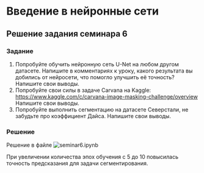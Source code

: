 # Введение в нейронные сети

## Решение задания семинара 6

### Задание

1. Попробуйте обучить нейронную сеть U-Net на любом другом датасете. Напишите в комментариях к уроку, какого результата вы добились от нейросети, что помогло улучшить её точность?
Напишите свои выводы.
2. Попробуйте свои силы в задаче Carvana на Kaggle: https://www.kaggle.com/c/carvana-image-masking-challenge/overview
Напишите свои выводы.
3. Попробуйте выполнить сегментацию на датасете Северстали, не забудьте про коэффициент Дайса.
Напишите свои выводы.

### Решение

Решение в файле ![seminar6.ipynb](./seminar6.ipynb)

При увеличении количества эпох обучения с 5 до 10 повысилась точность предсказания для задачи сегментирования.
